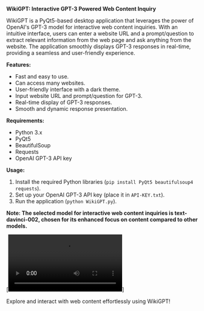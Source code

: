 **WikiGPT: Interactive GPT-3 Powered Web Content Inquiry**

WikiGPT is a PyQt5-based desktop application that leverages the power of OpenAI's GPT-3 model for interactive web content inquiries. With an intuitive interface, users can enter a website URL and a prompt/question to extract relevant information from the web page and ask anything from the website. The application smoothly displays GPT-3 responses in real-time, providing a seamless and user-friendly experience.

**Features:**
- Fast and easy to use.
- Can access many websites.
- User-friendly interface with a dark theme.
- Input website URL and prompt/question for GPT-3.
- Real-time display of GPT-3 responses.
- Smooth and dynamic response presentation.

**Requirements:**
- Python 3.x
- PyQt5
- BeautifulSoup
- Requests
- OpenAI GPT-3 API key

**Usage:**
1. Install the required Python libraries (`pip install PyQt5 beautifulsoup4 requests`).
2. Set up your OpenAI GPT-3 API key (place it in `API-KEY.txt`).
3. Run the application (`python WikiGPT.py`).

**Note: The selected model for interactive web content inquiries is text-davinci-002, chosen for its enhanced focus on content compared to other models.**

[![Watch the Video](https://github.com/worst-boy/WikiGPT/blob/main/WikiGPT-Vid.mp4)]

Explore and interact with web content effortlessly using WikiGPT!
